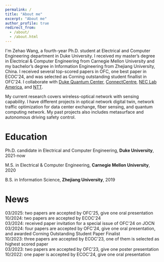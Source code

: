 ```yaml
---
permalink: /
title: "About me"
excerpt: "About me"
author_profile: true
redirect_from: 
  - /about/
  - /about.html
---
```


I'm Zehao Wang, a fourth-year Ph.D. student at Electrical and Computer Engineering department in Duke University. I received my master’s degree in Electrical & Computer Engineering from Carnegie Mellon University and my bachelor’s degree in Information Engineering from Zhejiang University, China. I received several top-scored papers in OFC, one best paper in ECOC'24, and was selected as Corning outstanding student finallist in OFC'24. I collaborate with [Duke Quantum Center](https://quantum.duke.edu/), [ConnectCentre](https://connectcentre.ie/), [NEC Lab America](https://www.nec-labs.com/), and [NTT](https://www.rd.ntt/e/mirai/).

My current research covers wireless-optical network with sensing capability. I have different projects in optical network digital twin, network traffic optimization for data center exchange, fiber sensing, and quantum computing network. My past projects also includes metasurface and autonomous driving safety control. 

# Education
Ph.D. candidate in Electrical and Computer Engineering, **Duke University**, 2021-now

M.S. in Electrical & Computer Engineering, **Carnegie Mellon University**, 2020

B.S. in Information Science, **Zhejiang University**, 2019 

# News

03/2025: two papers are accepted by OFC'25, give one oral presentation\
10/2024: two papers are accepted by ECOC'24\
03/2024: received paper invitation for a special issue of OFC'24 on JOCN\
03/2024: four papers are accepted by OFC'24, give one oral presentation, and awarded Corning Outstanding Student Paper Finalist\
10/2023: three papers are accepted by ECOC'23, one of them is selected as highest scored paper \
03/2023: two papers are accepted by OFC'23, give one poster presentation\
10/2022: one paper is accepted by ECOC'24, give one oral presentation
